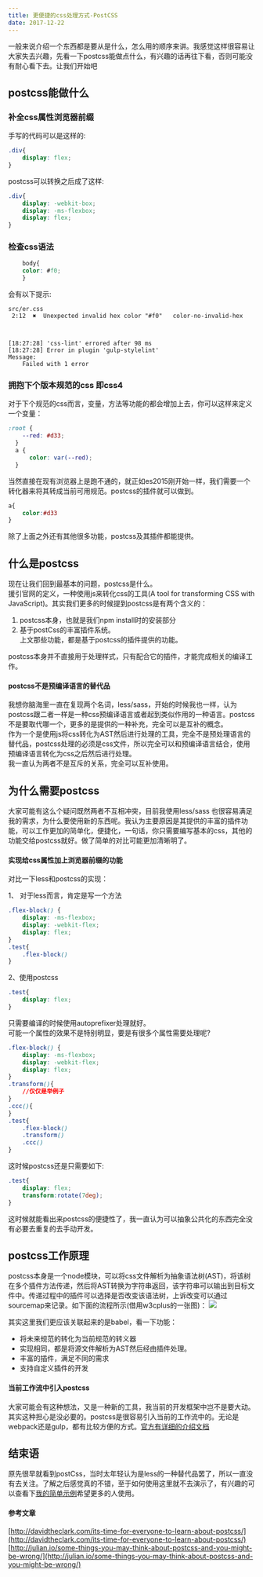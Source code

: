 ```yaml
---
title: 更便捷的css处理方式-PostCSS
date: 2017-12-22
---
```

一般来说介绍一个东西都是要从是什么，怎么用的顺序来讲。我感觉这样很容易让大家失去兴趣，先看一下postcss能做点什么，有兴趣的话再往下看，否则可能没有耐心看下去。让我们开始吧
<!-- more -->
## postcss能做什么  
### 补全css属性浏览器前缀 
手写的代码可以是这样的:  

```css
.div{
    display: flex;
}
```
   
postcss可以转换之后成了这样:

```css
.div{
    display: -webkit-box;
    display: -ms-flexbox;
    display: flex;
}
``` 
  
### 检查css语法   
 
```css
    body{
    color: #f0;
    }
```

会有以下提示:    

```
src/er.css
 2:12  ✖  Unexpected invalid hex color "#f0"   color-no-invalid-hex



[18:27:28] 'css-lint' errored after 98 ms
[18:27:28] Error in plugin 'gulp-stylelint'
Message:
    Failed with 1 error
```
### 拥抱下个版本规范的css 即css4
对于下个规范的css而言，变量，方法等功能的都会增加上去，你可以这样来定义一个变量：    
```css
:root { 
    --red: #d33;
  }
  a { 
      color: var(--red);
  }
```
当然直接在现有浏览器上是跑不通的，就正如es2015刚开始一样，我们需要一个转化器来将其转成当前可用规范。postcss的插件就可以做到。  

```css
a{
    color:#d33
}
```
除了上面之外还有其他很多功能，postcss及其插件都能提供。

## 什么是postcss  

现在让我们回到最基本的问题，postcss是什么。  
援引官网的定义，一种使用js来转化css的工具(A tool for transforming CSS with JavaScript)。其实我们更多的时候提到postcss是有两个含义的：
1. postcss本身，也就是我们npm install时的安装部分  
2. 基于postCss的丰富插件系统。   
   上文那些功能，都是基于postcss的插件提供的功能。  
   
postcss本身并不直接用于处理样式，只有配合它的插件，才能完成相关的编译工作。
 
#### postcss不是预编译语言的替代品   
  
我想你脑海里一直在复现两个名词，less/sass，开始的时候我也一样，认为postcss跟二者一样是一种css预编译语言或者起到类似作用的一种语言。postcss不是要取代哪一个，更多的是提供的一种补充，完全可以是互补的概念。  
作为一个是使用js将css转化为AST然后进行处理的工具，完全不是预处理语言的替代品，postcss处理的必须是css文件，所以完全可以和预编译语言结合，使用预编译语言转化为css之后然后进行处理。  
我一直认为两者不是互斥的关系，完全可以互补使用。   

## 为什么需要postcss    

大家可能有这么个疑问既然两者不互相冲突，目前我使用less/sass 也很容易满足我的需求，为什么要使用新的东西呢。我认为主要原因是其提供的丰富的插件功能，可以工作更加的简单化，便捷化，一句话，你只需要编写基本的css，其他的功能交给postcss就好。做了简单的对比可能更加清晰明了。  

#### 实现给css属性加上浏览器前缀的功能  

对比一下less和postcss的实现： 

1、 对于less而言，肯定是写一个方法  

```css
.flex-block() {
    display: -ms-flexbox;
    display: -webkit-flex;
    display: flex;
}
.test{
    .flex-block()
}
```
2、使用postcss

```css
.test{
    display: flex;
}
```
只需要编译的时候使用autoprefixer处理就好。  
可能一个属性的效果不是特别明显，要是有很多个属性需要处理呢?  

```css
.flex-block() {
    display: -ms-flexbox;
    display: -webkit-flex;
    display: flex;
}
.transform(){
    //仅仅是举例子
}
.ccc(){
}
.test{
    .flex-block()
    .transform()
    .ccc()
}
```
这时候postcss还是只需要如下:  

```css
.test{
    display: flex;
    transform:rotate(7deg);
}
```
这时候就能看出来postcss的便捷性了，我一直认为可以抽象公共化的东西完全没有必要去重复的去手动开发。  

## postcss工作原理   

postcss本身是一个node模块，可以将css文件解析为抽象语法树(AST)，将该树在多个插件方法传递，然后将AST转换为字符串返回，该字符串可以输出到目标文件中。传递过程中的插件可以选择是否改变该语法树，上诉改变可以通过sourcemap来记录。如下面的流程所示(借用w3cplus的一张图)：
<img src='https://www.w3cplus.com/sites/default/files/blogs/2017/1707/figure-18.png'/>

其实这里我们更应该关联起来的是babel，看一下功能：  
* 将未来规范的转化为当前规范的转义器
* 实现相同，都是将源文件解析为AST然后经由插件处理。
* 丰富的插件，满足不同的需求
* 支持自定义插件的开发   

#### 当前工作流中引入postcss  
  
大家可能会有这种想法，又是一种新的工具，我当前的开发框架中岂不是要大动。其实这种担心是没必要的。postcss是很容易引入当前的工作流中的。无论是webpack还是gulp，都有比较方便的方式。[官方有详细的介绍文档](https://github.com/postcss/postcss#usage)  

## 结束语  

原先很早就看到postCss，当时太年轻认为是less的一种替代品罢了，所以一直没有去关注。了解之后感觉真的不错，至于如何使用这里就不去演示了，有兴趣的可以查看下[我的简单示例](https://github.com/xiaoxiangdaiyu/postcss/tree/master/)希望更多的人使用。

#### 参考文章  
[http://davidtheclark.com/its-time-for-everyone-to-learn-about-postcss/](http://davidtheclark.com/its-time-for-everyone-to-learn-about-postcss/)
[http://julian.io/some-things-you-may-think-about-postcss-and-you-might-be-wrong/](http://julian.io/some-things-you-may-think-about-postcss-and-you-might-be-wrong/)
